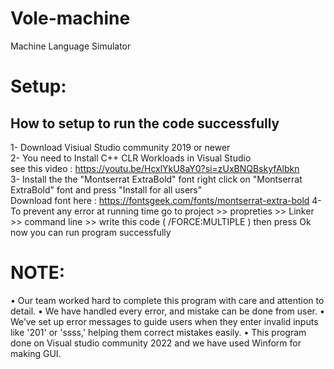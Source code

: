 # Vole-machine
Machine Language Simulator
# Setup:  
How to setup to run the code successfully  
---------------------------------------------------------------------------  

1- Download Visiual Studio community 2019 or newer  
2- You need to Install C++ CLR Workloads in Visual Studio  
see this video : https://youtu.be/HcxlYkU8aY0?si=zUxBNQBskyfAlbkn  
3- Install the the "Montserrat ExtraBold" font right click on "Montserrat ExtraBold" font and press "Install for all users"  
Download font here : https://fontsgeek.com/fonts/montserrat-extra-bold 
4- To prevent any error at running time go to project >> propreties >> Linker >> command line >> write this code ( /FORCE:MULTIPLE ) then press Ok  
now you can run program successfully 
# NOTE:  
•	Our team worked hard to complete this program with care and attention to detail. 
•	We have handled every error, and mistake can be done from user. 
•	We’ve set up error messages to guide users when they enter invalid inputs like '201' or 'ssss,' helping them correct mistakes easily. 
•	This program done on Visual studio community 2022 and we have used Winform for making GUI. 

  
